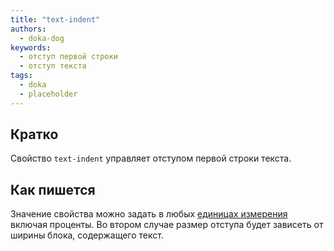 ```yaml
---
title: "text-indent"
authors:
  - doka-dog
keywords:
  - отступ первой строки
  - отступ текста
tags:
  - doka
  - placeholder
---
```


## Кратко

Свойство `text-indent` управляет отступом первой строки текста.

## Как пишется

Значение свойства можно задать в любых [единицах измерения](/css/numeric-types) включая проценты. Во втором случае размер отступа будет зависеть от ширины блока, содержащего текст.
